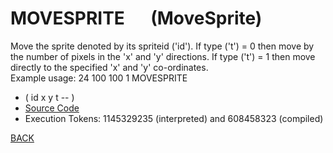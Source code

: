 # MOVESPRITE &emsp; (MoveSprite)
Move the sprite denoted by its spriteid ('id'). If type ('t') = 0 then move by the number of pixels in the 'x' and 'y' directions. If type ('t') = 1 then move directly to the specified 'x' and 'y' co-ordinates.<br/>Example usage: 24 100 100 1 MOVESPRITE
* ( id x y t -- )
* [Source Code](../words/graphics/MoveSprite.cs)
* Execution Tokens: 1145329235 (interpreted) and 608458323 (compiled)


[BACK](builtins.md#MoveSprite)
